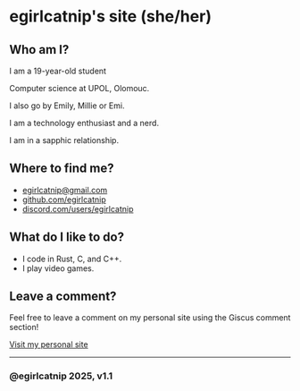 #  egirlcatnip's site (she/her)

## Who am I?

I am a 19-year-old student

Computer science at UPOL, Olomouc.

I also go by Emily, Millie or Emi.

I am a technology enthusiast and a nerd.

I am in a sapphic relationship.


## Where to find me?

- [egirlcatnip@gmail.com](mailto:egirlcatnip@gmail.com)
- [github.com/egirlcatnip](https://github.com/egirlcatnip)
- [discord.com/users/egirlcatnip](https://discord.com/users/244471710991122432)


## What do I like to do?
- I code in Rust, C, and C++.
- I play video games.

## Leave a comment?
Feel free to leave a comment on my personal site using the Giscus comment section!

[Visit my personal site](https://egirlcatnip.github.io)

---

### @egirlcatnip 2025, v1.1
